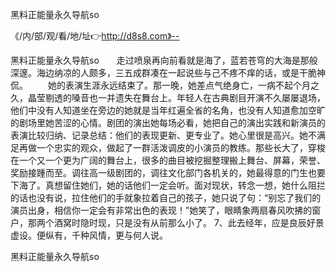 黑料正能量永久导航so

《/内/部/观/看/地/址👉http://d8s8.com》--

黑料正能量永久导航so　　走过喷泉再向前看就是海了，蓝若苍穹的大海是那般深邃。海边纳凉的人颇多，三五成群凑在一起说些与己不疼不痒的话，或是干脆神侃。
　　她的表演生涯永远结束了。那一晚，她差点气绝身亡，一病不起个月之久，晶莹剔透的嗓音也一并遗失在舞台上。年轻人在古典剧目开演不久屡屡退场，他们中没有人知道坐在旁边的她就是当年红遍全省的名角，也没有人知道愈加空旷的剧场里她苦涩的心情。剧团的演出她每场必看，她把自己的演出实践和新演员的表演比较归纳、记录总结：他们的表现更新、更专业了。她心里很是高兴。她不满足再做一个忠实的观众，做起了一群活泼调皮的小演员的教练。那些长大了，穿梭在一个又一个更为广阔的舞台上，很多的曲目被挖掘整理搬上舞台、屏幕，荣誉、奖励接踵而至。调往高一级剧团的，调往文化部门各机关的，她最得意的门生也要下海了。真想留住她们，她的话他们一定会听。面对现状，转念一想，她什么阻拦的话也没有说，拉住他们的手就象拉着自己的孩子，她只说了句：“别忘了我们的演员出身，相信你一定会有非常出色的表现！”她笑了，眼睛象两扇春风吹拂的窗户，那两个酒窝时隐时现，只是没有从前那么小了。
	7、此去经年，应是良辰好景虚设。便纵有，千种风情，更与何人说。





黑料正能量永久导航so
